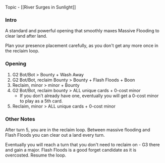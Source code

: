 Topic - [[River Surges in Sunlight]]
### Intro
A standard and powerful opening that smoothly maxes Massive Flooding to clear land after land.

Plan your presence placement carefully, as you don't get any more once in the reclaim loop.
### Opening
1. G2 Bot/Bot > Bounty + Wash Away
2. G2 Bot/Bot, reclaim Bounty > Bounty + Flash Floods + Boon
3. Reclaim, minor > minor + Bounty
4. G2 Bot/Bot, reclaim bounty > ALL unique cards + 0-cost minor
	- If you don't already have one, eventually you will get a 0-cost minor to play as a 5th card.
5. Reclaim, minor > ALL unique cards + 0-cost minor

### Other Notes
After turn 5, you are in the reclaim loop. Between massive flooding and Flash Floods you can clear out a land every turn.

Eventually you will reach a turn that you don't need to reclaim on - G3 there and gain a major. Flash Floods is a good forget candidate as it is overcosted. Resume the loop.
